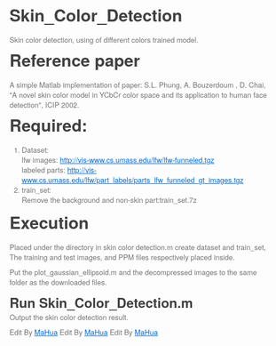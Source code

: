 <html lang="en"><head>
    <meta charset="UTF-8">
    <title></title>
<style id="system" type="text/css">h1,h2,h3,h4,h5,h6,p,blockquote {    margin: 0;    padding: 0;}body {    font-family: "Helvetica Neue", Helvetica, "Hiragino Sans GB", Arial, sans-serif;    font-size: 13px;    line-height: 18px;    color: #737373;    margin: 10px 13px 10px 13px;}a {    color: #0069d6;}a:hover {    color: #0050a3;    text-decoration: none;}a img {    border: none;}p {    margin-bottom: 9px;}h1,h2,h3,h4,h5,h6 {    color: #404040;    line-height: 36px;}h1 {    margin-bottom: 18px;    font-size: 30px;}h2 {    font-size: 24px;}h3 {    font-size: 18px;}h4 {    font-size: 16px;}h5 {    font-size: 14px;}h6 {    font-size: 13px;}hr {    margin: 0 0 19px;    border: 0;    border-bottom: 1px solid #ccc;}blockquote {    padding: 13px 13px 21px 15px;    margin-bottom: 18px;    font-family:georgia,serif;    font-style: italic;}blockquote:before {    content:"C";    font-size:40px;    margin-left:-10px;    font-family:georgia,serif;    color:#eee;}blockquote p {    font-size: 14px;    font-weight: 300;    line-height: 18px;    margin-bottom: 0;    font-style: italic;}code, pre {    font-family: Monaco, Andale Mono, Courier New, monospace;}code {    background-color: #fee9cc;    color: rgba(0, 0, 0, 0.75);    padding: 1px 3px;    font-size: 12px;    -webkit-border-radius: 3px;    -moz-border-radius: 3px;    border-radius: 3px;}pre {    display: block;    padding: 14px;    margin: 0 0 18px;    line-height: 16px;    font-size: 11px;    border: 1px solid #d9d9d9;    white-space: pre-wrap;    word-wrap: break-word;}pre code {    background-color: #fff;    color:#737373;    font-size: 11px;    padding: 0;}@media screen and (min-width: 768px) {    body {        width: 748px;        margin:10px auto;    }}</style><style id="custom" type="text/css"></style></head>
<body marginheight="0"><h1>Skin_Color_Detection</h1>
<p>Skin color detection, using of different colors trained model.

</p>
<h1>Reference paper</h1>
<p>A simple Matlab implementation of paper: S.L. Phung, A. Bouzerdoum
, D. Chai, "A novel skin color model in YCbCr color space and its application to human face detection", ICIP 2002.

</p>
<h1>Required:</h1>
<ol>
<li>Dataset: <br>
lfw images: <a href="http://vis-www.cs.umass.edu/lfw/lfw-funneled.tgz">http://vis-www.cs.umass.edu/lfw/lfw-funneled.tgz</a> <br>
labeled parts: <a href="http://vis-www.cs.umass.edu/lfw/part_labels/parts_lfw_funneled_gt_images.tgz">http://vis-www.cs.umass.edu/lfw/part_labels/parts_lfw_funneled_gt_images.tgz</a></li>
<li>train_set: <br>
Remove the background and non-skin part:train_set.7z</li>
</ol>
<h1>Execution</h1>
<p>Placed under the directory in skin color detection.m create dataset and train_set, The training and test images, and PPM files respectively placed inside. <br>

</p>
<p>Put the plot_gaussian_ellipsoid.m and the decompressed images to the same folder as the downloaded files.

</p>
<h2>Run Skin_Color_Detection.m</h2>
<p>Output the skin color detection result.

</p>
<p>Edit By <a href="http://mahua.jser.me">MaHua</a>
Edit By <a href="http://mahua.jser.me">MaHua</a>
Edit By <a href="http://mahua.jser.me">MaHua</a></p>
</body></html>